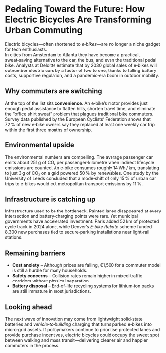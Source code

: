 # Pedaling Toward the Future: How Electric Bicycles Are Transforming Urban Commuting

Electric bicycles—often shortened to *e‑bikes*—are no longer a niche gadget for tech enthusiasts.  
In cities from Amsterdam to Atlanta they have become a practical, sweat‑saving alternative to the car,
the bus, and even the traditional pedal bike. Analysts at Deloitte estimate that by 2030 global sales of
e‑bikes will outnumber electric cars by a factor of two to one, thanks to falling battery costs,
supportive regulation, and a pandemic‑era boom in outdoor mobility.

## Why commuters are switching

At the top of the list sits **convenience**. An e‑bike’s motor provides just enough pedal assistance to
flatten hills, shorten travel time, and eliminate the “office shirt sweat” problem that plagues
traditional bike commuters. Survey data published by the European Cyclists’ Federation shows that
72 % of new e‑bike owners say they replaced at least one weekly car trip within the first three months
of ownership.

## Environmental upside

The environmental numbers are compelling. The average passenger car emits about 251 g of CO₂ per
passenger‑kilometre when indirect lifecycle emissions are counted. An e‑bike consumes roughly
14 Wh / km, translating to just 3 g of CO₂ on a grid powered 50 % by renewables. One study by the
University of Leeds concluded that a mode‑shift of only 15 % of urban car trips to e‑bikes
would cut metropolitan transport emissions by 11 %.

## Infrastructure is catching up

Infrastructure used to be the bottleneck. Painted lanes disappeared at every intersection and
battery‑charging points were rare. Yet municipal governments have accelerated investment: Paris
added 52 km of protected cycle track in 2024 alone, while Denver’s *E‑bike Rebate* scheme
funded 8,300 new purchases tied to secure‑parking installations near light‑rail stations.

## Remaining barriers

* **Cost anxiety** – Although prices are falling, €1,500 for a commuter model is still a hurdle for
  many households.  
* **Safety concerns** – Collision rates remain higher in mixed‑traffic corridors without physical
  separation.  
* **Battery disposal** – End‑of‑life recycling systems for lithium‑ion packs are still immature in
  most jurisdictions.

## Looking ahead

The next wave of innovation may come from lightweight solid‑state batteries and
*vehicle‑to‑building* charging that turns parked e‑bikes into micro‑grid assets. If policymakers
continue to prioritise protected lanes and provide purchase incentives, electric bicycles could occupy
the sweet spot between walking and mass transit—delivering cleaner air and happier commuters in the
process.

